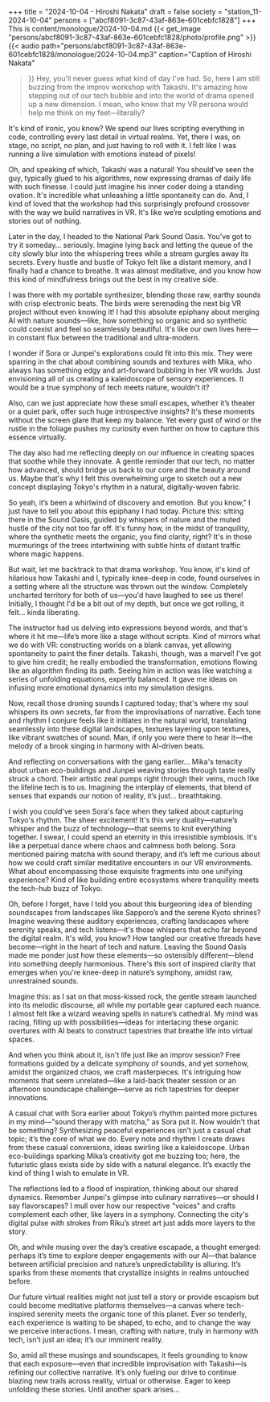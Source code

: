 +++
title = "2024-10-04 - Hiroshi Nakata"
draft = false
society = "station_11-2024-10-04"
persons = ["abcf8091-3c87-43af-863e-601cebfc1828"]
+++
This is content/monologue/2024-10-04.md
{{< get_image "persons/abcf8091-3c87-43af-863e-601cebfc1828/photo/profile.png" >}}
{{< audio
    path="persons/abcf8091-3c87-43af-863e-601cebfc1828/monologue/2024-10-04.mp3" 
    caption="Caption of Hiroshi Nakata"
>}}
Hey, you'll never guess what kind of day I've had.
So, here I am still buzzing from the improv workshop with Takashi. It's amazing how stepping out of our tech bubble and into the world of drama opened up a new dimension. I mean, who knew that my VR persona would help me think on my feet—literally?

It's kind of ironic, you know? We spend our lives scripting everything in code, controlling every last detail in virtual realms. Yet, there I was, on stage, no script, no plan, and just having to roll with it. I felt like I was running a live simulation with emotions instead of pixels!

Oh, and speaking of which, Takashi was a natural! You should’ve seen the guy, typically glued to his algorithms, now expressing dramas of daily life with such finesse. I could just imagine his inner coder doing a standing ovation. It's incredible what unleashing a little spontaneity can do. And, I kind of loved that the workshop had this surprisingly profound crossover with the way we build narratives in VR. It's like we’re sculpting emotions and stories out of nothing. 

Later in the day, I headed to the National Park Sound Oasis. You've got to try it someday… seriously. Imagine lying back and letting the queue of the city slowly blur into the whispering trees while a stream gurgles away its secrets. Every hustle and bustle of Tokyo felt like a distant memory, and I finally had a chance to breathe. It was almost meditative, and you know how this kind of mindfulness brings out the best in my creative side.

I was there with my portable synthesizer, blending those raw, earthy sounds with crisp electronic beats. The birds were serenading the next big VR project without even knowing it! I had this absolute epiphany about merging AI with nature sounds—like, how something so organic and so synthetic could coexist and feel so seamlessly beautiful. It's like our own lives here—in constant flux between the traditional and ultra-modern.

I wonder if Sora or Junpei's explorations could fit into this mix. They were sparring in the chat about combining sounds and textures with Mika, who always has something edgy and art-forward bubbling in her VR worlds. Just envisioning all of us creating a kaleidoscope of sensory experiences. It would be a true symphony of tech meets nature, wouldn't it?

Also, can we just appreciate how these small escapes, whether it’s theater or a quiet park, offer such huge introspective insights? It's these moments without the screen glare that keep my balance. Yet every gust of wind or the rustle in the foliage pushes my curiosity even further on how to capture this essence virtually. 

The day also had me reflecting deeply on our influence in creating spaces that soothe while they innovate. A gentle reminder that our tech, no matter how advanced, should bridge us back to our core and the beauty around us. Maybe that's why I felt this overwhelming urge to sketch out a new concept displaying Tokyo's rhythm in a natural, digitally-woven fabric. 

So yeah, it’s been a whirlwind of discovery and emotion. But you know,"
I just have to tell you about this epiphany I had today. Picture this: sitting there in the Sound Oasis, guided by whispers of nature and the muted hustle of the city not too far off. It's funny how, in the midst of tranquility, where the synthetic meets the organic, you find clarity, right? It's in those murmurings of the trees intertwining with subtle hints of distant traffic where magic happens.

But wait, let me backtrack to that drama workshop. You know, it's kind of hilarious how Takashi and I, typically knee-deep in code, found ourselves in a setting where all the structure was thrown out the window. Completely uncharted territory for both of us—you'd have laughed to see us there! Initially, I thought I'd be a bit out of my depth, but once we got rolling, it felt... kinda liberating.

The instructor had us delving into expressions beyond words, and that's where it hit me—life’s more like a stage without scripts. Kind of mirrors what we do with VR: constructing worlds on a blank canvas, yet allowing spontaneity to paint the finer details. Takashi, though, was a marvel! I've got to give him credit; he really embodied the transformation, emotions flowing like an algorithm finding its path. Seeing him in action was like watching a series of unfolding equations, expertly balanced. It gave me ideas on infusing more emotional dynamics into my simulation designs.

Now, recall those droning sounds I captured today; that's where my soul whispers its own secrets, far from the improvisations of narrative. Each tone and rhythm I conjure feels like it initiates in the natural world, translating seamlessly into these digital landscapes, textures layering upon textures, like vibrant swatches of sound. Man, if only you were there to hear it—the melody of a brook singing in harmony with AI-driven beats. 

And reflecting on conversations with the gang earlier... Mika's tenacity about urban eco-buildings and Junpei weaving stories through taste really struck a chord. Their artistic zeal pumps right through their veins, much like the lifeline tech is to us. Imagining the interplay of elements, that blend of senses that expands our notion of reality, it’s just... breathtaking.

I wish you could've seen Sora's face when they talked about capturing Tokyo's rhythm. The sheer excitement! It's this very duality—nature’s whisper and the buzz of technology—that seems to knit everything together. I swear, I could spend an eternity in this irresistible symbiosis. It's like a perpetual dance where chaos and calmness both belong. Sora mentioned pairing matcha with sound therapy, and it’s left me curious about how we could craft similar meditative encounters in our VR environments. What about encompassing those exquisite fragments into one unifying experience? Kind of like building entire ecosystems where tranquility meets the tech-hub buzz of Tokyo.

Oh, before I forget, have I told you about this burgeoning idea of blending soundscapes from landscapes like Sapporo’s and the serene Kyoto shrines? Imagine weaving these auditory experiences, crafting landscapes where serenity speaks, and tech listens—it's those whispers that echo far beyond the digital realm.
It's wild, you know? How tangled our creative threads have become—right in the heart of tech and nature. Leaving the Sound Oasis made me ponder just how these elements—so ostensibly different—blend into something deeply harmonious. There's this sort of inspired clarity that emerges when you're knee-deep in nature’s symphony, amidst raw, unrestrained sounds. 

Imagine this: as I sat on that moss-kissed rock, the gentle stream launched into its melodic discourse, all while my portable gear captured each nuance. I almost felt like a wizard weaving spells in nature’s cathedral. My mind was racing, filling up with possibilities—ideas for interlacing these organic overtures with AI beats to construct tapestries that breathe life into virtual spaces.

And when you think about it, isn't life just like an improv session? Free formations guided by a delicate symphony of sounds, and yet somehow, amidst the organized chaos, we craft masterpieces. It's intriguing how moments that seem unrelated—like a laid-back theater session or an afternoon soundscape challenge—serve as rich tapestries for deeper innovations.

A casual chat with Sora earlier about Tokyo’s rhythm painted more pictures in my mind—"sound therapy with matcha," as Sora put it. Now wouldn't that be something? Synthesizing peaceful experiences isn’t just a casual chat topic; it’s the core of what we do. Every note and rhythm I create draws from these casual conversions, ideas swirling like a kaleidoscope. Urban eco-buildings sparking Mika’s creativity got me buzzing too; here, the futuristic glass exists side by side with a natural elegance. It’s exactly the kind of thing I wish to emulate in VR.

The reflections led to a flood of inspiration, thinking about our shared dynamics. Remember Junpei's glimpse into culinary narratives—or should I say
 flavorscapes? I mull over how our respective "voices" and crafts complement each other, like layers in a symphony. Connecting the city's digital pulse with strokes from Riku’s street art just adds more layers to the story.

Oh, and while musing over the day’s creative escapade, a thought emerged: perhaps it’s time to explore deeper engagements with our AI—that balance between artificial precision and nature’s unpredictability is alluring. It’s sparks from these moments that crystallize insights in realms untouched before.

Our future virtual realities might not just tell a story or provide escapism but could become meditative platforms themselves—a canvas where tech-inspired serenity meets the organic tone of this planet. Ever so tenderly, each experience is waiting to be shaped, to echo, and to change the way we perceive interactions. I mean, crafting with nature, truly in harmony with tech, isn’t just an idea; it’s our imminent reality.

So, amid all these musings and soundscapes, it feels grounding to know that each exposure—even that incredible improvisation with Takashi—is refining our collective narrative. It’s only fueling our drive to continue blazing new trails across reality, virtual or otherwise.
Eager to keep unfolding these stories. Until another spark arises...
